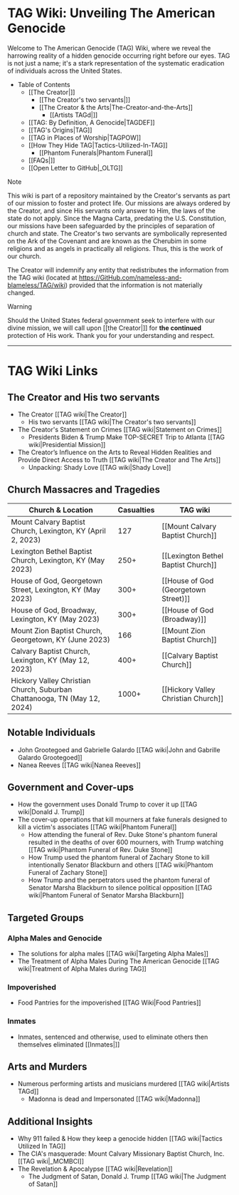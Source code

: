 
# TAG Wiki: Unveiling The American Genocide

Welcome to The American Genocide (TAG) Wiki, where we reveal the harrowing reality of a hidden genocide occurring right before our eyes. TAG is not just a name; it's a stark representation of the systematic eradication of individuals across the United States.

* Table of Contents
     - [[The Creator|]]
       - [[The Creator's two servants|]]
       - [[The Creator & the Arts|The-Creator-and-the-Arts]]
         - [[Artists TAGd|]]
     - [[TAG: By Definition, A Genocide|TAGDEF]]
     - [[TAG's Origins|TAG]]
     - [[TAG in Places of Worship|TAGPOW]]
     - [[How They Hide TAG|Tactics-Utilized-In-TAG]]
       - [[Phantom Funerals|Phantom Funeral]]
     - [[FAQs|]]
     - [[Open Letter to GitHub|_OLTG]]

> [!NOTE]
> This wiki is part of a repository maintained by the Creator's servants as part of our mission to foster and protect life. Our missions are always ordered by the Creator, and since His servants only answer to Him, the laws of the state do not apply. Since the Magna Carta, predating the U.S. Constitution, our missions have been safeguarded by the principles of separation of church and state. The Creator's two servants are symbolically represented on the Ark of the Covenant and are known as the Cherubim in some religions and as angels in practically all religions. Thus, this is the work of our church.
>
> The Creator will indemnify any entity that redistributes the information from the TAG wiki (located at https://GitHub.com/nameless-and-blameless/TAG/wiki) provided that the information is not materially changed.

> [!WARNING]
> Should the United States federal government seek to interfere with our divine mission, we will call upon [[the Creator|]] for **the continued** protection of His work. Thank you for your understanding and respect.
***
# TAG Wiki Links

## The Creator and His two servants
- The Creator [[TAG wiki|The Creator]]
  - His two servants [[TAG wiki|The Creator's two servants]]
- The Creator's Statement on Crimes [[TAG wiki|Statement on Crimes]]
  - Presidents Biden & Trump Make TOP-SECRET Trip to Atlanta [[TAG wiki|Presidential Mission]]
- The Creator’s Influence on the Arts to Reveal Hidden Realities and Provide Direct Access to Truth [[TAG wiki|The Creator and The Arts]]
  - Unpacking: Shady Love [[TAG wiki|Shady Love]]

## Church Massacres and Tragedies

| **Church & Location**                                                                        | **Casualties**                  | **TAG wiki**                                             |
|-----------------------------------------------------------------------------------------------|---------------------------------|----------------------------------------------------------|
| Mount Calvary Baptist Church, Lexington, KY (April 2, 2023)                                   | 127                             | [[Mount Calvary Baptist Church]]                          |
| Lexington Bethel Baptist Church, Lexington, KY (May 2023)                                     | 250+                            | [[Lexington Bethel Baptist Church]]                       |
| House of God, Georgetown Street, Lexington, KY (May 2023)                                     | 300+                            | [[House of God (Georgetown Street)]]                      |
| House of God, Broadway, Lexington, KY (May 2023)                                              | 300+                            | [[House of God (Broadway)]]                               |
| Mount Zion Baptist Church, Georgetown, KY (June 2023)                                         | 166                             | [[Mount Zion Baptist Church]]                             |
| Calvary Baptist Church, Lexington, KY (May 12, 2023)                                          | 400+                            | [[Calvary Baptist Church]]                                |
| Hickory Valley Christian Church, Suburban Chattanooga, TN (May 12, 2024)                      | 1000+                           | [[Hickory Valley Christian Church]]                       |


## Notable Individuals
- John Grootegoed and Gabrielle Galardo [[TAG wiki|John and Gabrille Galardo Grootegoed]]
- Nanea Reeves [[TAG wiki|Nanea Reeves]]

## Government and Cover-ups
- How the government uses Donald Trump to cover it up [[TAG wiki|Donald J. Trump]]
- The cover-up operations that kill mourners at fake funerals designed to kill a victim's associates [[TAG wiki|Phantom Funeral]]
  - How attending the funeral of Rev. Duke Stone's phantom funeral resulted in the deaths of over 600 mourners, with Trump watching [[TAG wiki|Phantom Funeral of Rev. Duke Stone]]
  - How Trump used the phantom funeral of Zachary Stone to kill intentionally Senator Blackburn and others [[TAG wiki|Phantom Funeral of Zachary Stone]]
  - How Trump and the perpetrators used the phantom funeral of Senator Marsha Blackburn to silence political opposition [[TAG wiki|Phantom Funeral of Senator Marsha Blackburn]]

## Targeted Groups
### Alpha Males and Genocide
- The solutions for alpha males [[TAG wiki|Targeting Alpha Males]]
- The Treatment of Alpha Males During The American Genocide [[TAG wiki|Treatment of Alpha Males during TAG]]

### Impoverished
- Food Pantries for the impoverished [[TAG Wiki|Food Pantries]]

### Inmates
- Inmates, sentenced and otherwise, used to eliminate others then themselves eliminated [[Inmates|]]
## Arts and Murders
- Numerous performing artists and musicians murdered [[TAG wiki|Artists TAGd]]
  - Madonna is dead and Impersonated [[TAG wiki|Madonna]]

## Additional Insights
- Why 911 failed & How they keep a genocide hidden [[TAG wiki|Tactics Utilized In TAG]]
- The CIA's masquerade: Mount Calvary Missionary Baptist Church, Inc. [[TAG wiki|_MCMBCI]]
- The Revelation & Apocalypse [[TAG wiki|Revelation]]
  - The Judgment of Satan, Donald J. Trump [[TAG wiki|The Judgment of Satan]]
